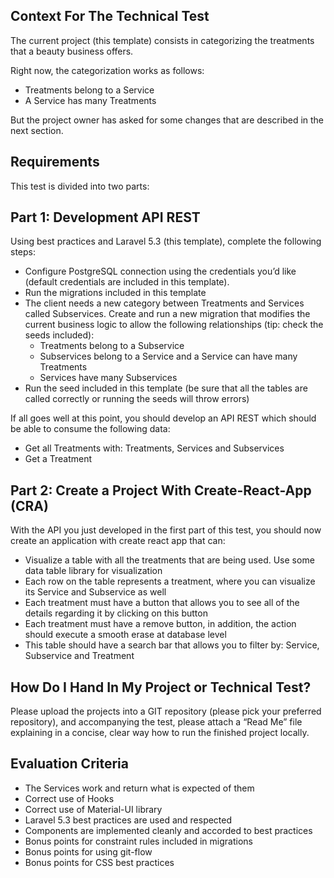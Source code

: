 ## Context For The Technical Test

The current project (this template) consists in categorizing the treatments that a beauty business offers.


Right now, the categorization works as follows:
* Treatments belong to a Service
* A Service has many Treatments

But the project owner has asked for some changes that are described in the next section.

## Requirements

This test is divided into two parts:


## Part 1: Development API REST


Using best practices and Laravel 5.3 (this template), complete the following steps:
* Configure PostgreSQL connection using the credentials you’d like (default credentials are included in this template).
* Run the migrations included in this template
* The client needs a new category between Treatments and Services called Subservices. Create and run a new migration that modifies the current business logic to allow the following relationships (tip: check the seeds included):
  - Treatments belong to a Subservice
  - Subservices belong to a Service and a Service can have many Treatments
  - Services have many Subservices
* Run the seed included in this template (be sure that all the tables are called correctly or running the seeds will throw errors)

If all goes well at this point, you should develop an API REST which should be able to consume the following data:
* Get all Treatments with: Treatments, Services and Subservices
* Get a Treatment

## Part 2: Create a Project With Create-React-App (CRA)

With the API you just developed in the first part of this test, you should now create an application with create react app that can:

- Visualize a table with all the treatments that are being used.  Use some data table library for visualization
- Each row on the table represents a treatment, where you can visualize its Service and Subservice as well
- Each treatment must have a button that allows you to see all of the details regarding it by clicking on this button
- Each treatment must have a remove button, in addition, the action should execute a smooth erase at database level
- This table should have a search bar that allows you to filter by: Service, Subservice and Treatment

## How Do I Hand In My Project or Technical Test?

Please upload the projects into a GIT repository (please pick your preferred repository), and accompanying the test, please attach a “Read Me” file explaining in a concise, clear way how to run the finished project locally.

## Evaluation Criteria

* The Services work and return what is expected of them
* Correct use of Hooks
* Correct use of Material-UI library
* Laravel 5.3 best practices are used and respected
* Components are implemented cleanly and accorded to best practices
* Bonus points for constraint rules included in migrations
* Bonus points for using git-flow
* Bonus points for CSS best practices